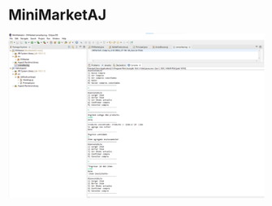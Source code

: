 # MiniMarketAJ
![captura 1](http://github.com/kazp058/MiniMarketAJ/blob/main/Pruebas/Screenshot%202022-06-01%20175812.png)
